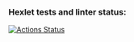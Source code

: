 ### Hexlet tests and linter status:
[![Actions Status](https://github.com/leila2301/python-project-49/actions/workflows/hexlet-check.yml/badge.svg)](https://github.com/leila2301/python-project-49/actions)